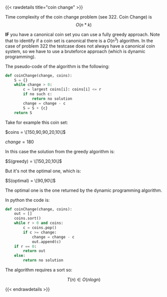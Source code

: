 {{< rawdetails title="coin change" >}}

Time complexity of the coin change problem (see 322. Coin Change) is 
$$ O(n*k) $$

**IF** you have a canonical coin set you can use a fully greedy approach. Note that to identify if a coin set is canonical there is a $O(n^3)$ algorithm.
In the case of problem 322 the testcase does not always have a canonical coin system, so we have to use a bruteforce approach (which is dynamic programming).

The pseudo-code of the algorithm is the following:
```python
def coinChange(change, coins):
	S = {}
	while change > 0:
		c = largest coins[i]: coins[i] <= r
		if no such c:
			return no solution
		change = change - c
		S = S + {c}
	return S
```

Take for example this coin set:

$coins = \[150,90,90,20,10\]$

$change = 180$


In this case the solution from the greedy algorithm is:

$S(greedy) = \[150,20,10\]$

But it's not the optimal one, which is:

$S(optimal) = \[90,90\]$

The optimal one is the one returned by the dynamic programming algorithm.






In python the code is:

```python
def coinChange(change, coins):
	out = []
	coins.sort()
	while r > 0 and coins:
		c = coins.pop()
		if c >= change:
			change = change - c
			out.append(c)
	if r == 0:
		return out
	else:
		return no solution
```

The algorithm requires a sort so:

$$T(n) \in O(nlogn)$$

{{< endrawdetails >}}
